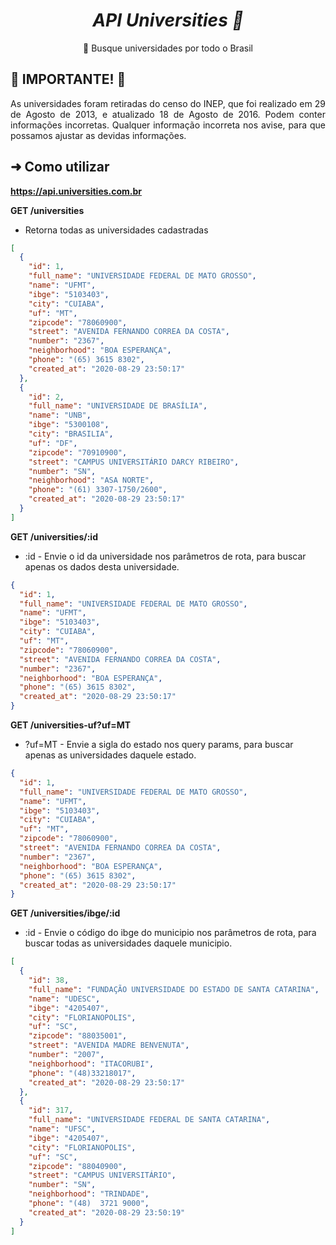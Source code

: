 <h1 align="center">
  <i>API Universities 🏫</i>
</h1>

<p align="center">
 🔎 Busque universidades por todo o Brasil
</p>

## 🚧 IMPORTANTE! 🚧

<p align="justify">
  As universidades foram retiradas do censo do INEP, que foi realizado em 29 de Agosto de 2013, e atualizado 18 de Agosto de 2016. Podem conter informações incorretas. Qualquer informação incorreta nos avise, para que possamos ajustar as devidas informações.
</p>

## ➜ Como utilizar

**https://api.universities.com.br**

**GET /universities**

* Retorna todas as universidades cadastradas

```json
[
  {
    "id": 1,
    "full_name": "UNIVERSIDADE FEDERAL DE MATO GROSSO",
    "name": "UFMT",
    "ibge": "5103403",
    "city": "CUIABA",
    "uf": "MT",
    "zipcode": "78060900",
    "street": "AVENIDA FERNANDO CORREA DA COSTA",
    "number": "2367",
    "neighborhood": "BOA ESPERANÇA",
    "phone": "(65) 3615 8302",
    "created_at": "2020-08-29 23:50:17"
  },
  {
    "id": 2,
    "full_name": "UNIVERSIDADE DE BRASÍLIA",
    "name": "UNB",
    "ibge": "5300108",
    "city": "BRASILIA",
    "uf": "DF",
    "zipcode": "70910900",
    "street": "CAMPUS UNIVERSITÁRIO DARCY RIBEIRO",
    "number": "SN",
    "neighborhood": "ASA NORTE",
    "phone": "(61) 3307-1750/2600",
    "created_at": "2020-08-29 23:50:17"
  }
]
```

**GET /universities/:id**

* :id - Envie o id da universidade nos parâmetros de rota, para buscar apenas os dados desta universidade.

```json
{
  "id": 1,
  "full_name": "UNIVERSIDADE FEDERAL DE MATO GROSSO",
  "name": "UFMT",
  "ibge": "5103403",
  "city": "CUIABA",
  "uf": "MT",
  "zipcode": "78060900",
  "street": "AVENIDA FERNANDO CORREA DA COSTA",
  "number": "2367",
  "neighborhood": "BOA ESPERANÇA",
  "phone": "(65) 3615 8302",
  "created_at": "2020-08-29 23:50:17"
}
```

**GET /universities-uf?uf=MT**

* ?uf=MT - Envie a sigla do estado nos query params, para buscar apenas as universidades daquele estado.

```json
{
  "id": 1,
  "full_name": "UNIVERSIDADE FEDERAL DE MATO GROSSO",
  "name": "UFMT",
  "ibge": "5103403",
  "city": "CUIABA",
  "uf": "MT",
  "zipcode": "78060900",
  "street": "AVENIDA FERNANDO CORREA DA COSTA",
  "number": "2367",
  "neighborhood": "BOA ESPERANÇA",
  "phone": "(65) 3615 8302",
  "created_at": "2020-08-29 23:50:17"
}
```

**GET /universities/ibge/:id**

* :id - Envie o código do ibge do municipio nos parâmetros de rota, para buscar todas as universidades daquele municipio.

```json
[
  {
    "id": 38,
    "full_name": "FUNDAÇÃO UNIVERSIDADE DO ESTADO DE SANTA CATARINA",
    "name": "UDESC",
    "ibge": "4205407",
    "city": "FLORIANOPOLIS",
    "uf": "SC",
    "zipcode": "88035001",
    "street": "AVENIDA MADRE BENVENUTA",
    "number": "2007",
    "neighborhood": "ITACORUBI",
    "phone": "(48)33218017",
    "created_at": "2020-08-29 23:50:17"
  },
  {
    "id": 317,
    "full_name": "UNIVERSIDADE FEDERAL DE SANTA CATARINA",
    "name": "UFSC",
    "ibge": "4205407",
    "city": "FLORIANOPOLIS",
    "uf": "SC",
    "zipcode": "88040900",
    "street": "CAMPUS UNIVERSITÁRIO",
    "number": "SN",
    "neighborhood": "TRINDADE",
    "phone": "(48)  3721 9000",
    "created_at": "2020-08-29 23:50:19"
  }
]
```
